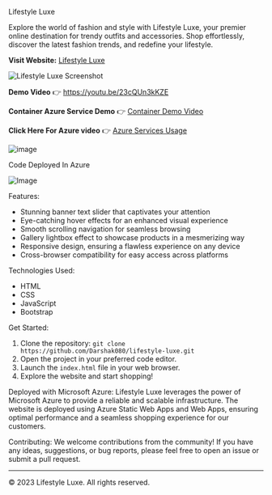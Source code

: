 Lifestyle Luxe

Explore the world of fashion and style with Lifestyle Luxe, your premier online destination for trendy outfits and accessories. Shop effortlessly, discover the latest fashion trends, and redefine your lifestyle.

**Visit Website:** [Lifestyle Luxe](https://darshak080.z19.web.core.windows.net)

![Lifestyle Luxe Screenshot](https://github.com/Darshak080/FRT-Project/assets/76243813/e3b5610f-8c97-4ac6-8545-7602509d5f92)

**Demo Video** 👉 https://youtu.be/23cQUn3kKZE

**Container Azure Service Demo** 👉 [Container Demo Video](https://www.veed.io/view/31f31fba-652c-4835-b78c-30013f7733a8?panel=share)

**Click Here For Azure video** 👉 [Azure Services Usage](https://www.veed.io/view/c3d4003d-2bc2-4753-987a-d4daf740c986?panel=share) 

![image](https://github.com/Darshak080/FRT-Project/assets/76243813/4ebef6ca-abb1-4e68-b645-881b48e19193)

Code Deployed In Azure 

![Image](https://github.com/Darshak080/FRT-Project/assets/76243813/1ba39781-10e5-42eb-ba6e-aacdd4f51809)





Features:
- Stunning banner text slider that captivates your attention
- Eye-catching hover effects for an enhanced visual experience
- Smooth scrolling navigation for seamless browsing
- Gallery lightbox effect to showcase products in a mesmerizing way
- Responsive design, ensuring a flawless experience on any device
- Cross-browser compatibility for easy access across platforms

Technologies Used:
- HTML
- CSS
- JavaScript
- Bootstrap

Get Started:
1. Clone the repository: `git clone https://github.com/Darshak080/lifestyle-luxe.git`
2. Open the project in your preferred code editor.
3. Launch the `index.html` file in your web browser.
4. Explore the website and start shopping!

Deployed with Microsoft Azure:
Lifestyle Luxe leverages the power of Microsoft Azure to provide a reliable and scalable infrastructure. The website is deployed using Azure Static Web Apps and Web Apps, ensuring optimal performance and a seamless shopping experience for our customers.

Contributing:
We welcome contributions from the community! If you have any ideas, suggestions, or bug reports, please feel free to open an issue or submit a pull request.


---
&copy; 2023 Lifestyle Luxe. All rights reserved.
